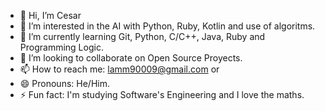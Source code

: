 - 👋 Hi, I’m Cesar
- 👀 I’m interested in the AI with Python, Ruby, Kotlin and use of algoritms.
- 🌱 I’m currently learning Git, Python, C/C++, Java, Ruby and Programming Logic.
- 💞️ I’m looking to collaborate on Open Source Proyects.
- 📫 How to reach me: lamm90009@gmail.com or 
- 😄 Pronouns: He/Him.
- ⚡ Fun fact: I'm studying Software's Engineering and I love the maths.

<!---
ThinnestLlama17/ThinnestLlama17 is a ✨ special ✨ repository because its `README.md` (this file) appears on your GitHub profile.
You can click the Preview link to take a look at your changes.
--->
